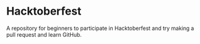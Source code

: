 # Hacktoberfest
A repository for beginners to participate in Hacktoberfest and try making a pull request and learn GitHub.
